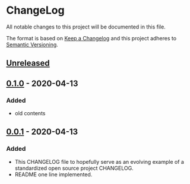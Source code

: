 # ChangeLog
All notable changes to this project will be documented in this file.

The format is based on [Keep a Changelog](http://keepachangelog.com/en/1.0.0/)
and this project adheres to [Semantic Versioning](http://semver.org/spec/v2.0.0.html).

## [Unreleased]

## [0.1.0] - 2020-04-13
### Added
- old contents

## [0.0.1] - 2020-04-13
### Added
- This CHANGELOG file to hopefully serve as an evolving example of a standardized open source project CHANGELOG.
- README one line implemented.

[Unreleased]: https://github.com/My-Novel-Management/pp-novels/compare/v0.1.0...HEAD
[0.1.0]: https://github.com/My-Novel-Management/pp-novels/releases/v0.1.0
[0.0.1]: https://github.com/My-Novel-Management/pp-novels/releases/v0.0.1
